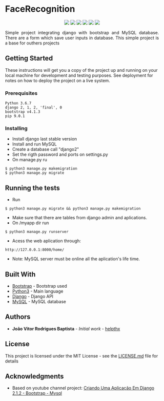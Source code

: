 
# FaceRecognition

<p align="center">
 
<a href="Tempo" alt="">
        <img src="https://img.shields.io/eclipse-marketplace/last-update/notepad4e.svg" /></a>
        
<a href="Licenca" alt="">
        <img src="https://img.shields.io/dub/l/vibe-d.svg" /></a>
        
<a href="Versão" alt="">
        <img src="https://img.shields.io/badge/Version-v1-green.svg" /></a>
        
<a href="Python" alt="">
       <img src="https://img.shields.io/pypi/pyversions/Django.svg" /></a>

<a href="Django" alt="">
       <img src="https://img.shields.io/pypi/djversions/:packageName.svg" /></a>

  
<a href="Size" alt="">
       <img src="https://img.shields.io/github/repo-size/badges/shields.svg" /></a>

</p>
<p align="justify">
Simple project integrating django with bootstrap and MySQL database. There are a form which save user inputs in database. This simple project is a base for outhers projects</p>


## Getting Started

These instructions will get you a copy of the project up and running on your local machine for development and testing purposes. See deployment for notes on how to deploy the project on a live system.

### Prerequisites

```
Python 3.6.7 
django 2, 1, 2, 'final', 0
bootstrap v4.1.3
pip 9.0.1
```

### Installing

* Install django last stable version
* Install and run MySQL
* Create a database call "django2"
* Set the rigth password and ports on settings.py
* On manage.py ru

```
$ python3 manage.py makemigration
$ python3 manage.py migrate
```


## Running the tests

* Run
```
$ python3 manage.py migrate && python3 manage.py makemigration
```
* Make sure that there are tables from django admin and aplications.
* On /myapp dir run 
```
$ python3 manage.py runserver
```
* Acess the web aplication through:
```
http://127.0.0.1:8000/home/
```
* Note: MySQL server must be online all the aplication's life time.


## Built With

* [Bootstrap](https://getbootstrap.com/) - Bootstrap used
* [Python3](https://www.python.org/download/releases/3.0/) - Main language
* [Django](https://www.djangoproject.com/) - Django API 
* [MySQL](https://www.mysql.com/) - MySQL database

## Authors

* **João Vitor Rodrigues Baptista** - *Initial work* - [helpthx](https://github.com/helpthx)

## License

This project is licensed under the MIT License - see the [LICENSE.md](LICENSE.md) file for details

## Acknowledgments

* Based on youtube channel project: [Criando Uma Aplicação Em Django 2.1.2 - Bootstrap - Mysql](https://www.youtube.com/playlist?list=PL2Dw5PtrD32wbOuAufUdr8VRFvuS8sTp5)
 
